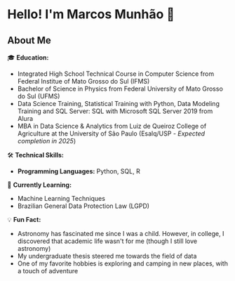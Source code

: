 # Hello! I'm Marcos Munhão 👋

## About Me

🎓 **Education:** 
- Integrated High School Technical Course in Computer Science from Federal Institue of Mato Grosso do Sul (IFMS)
- Bachelor of Science in Physics from Federal University of Mato Grosso do Sul (UFMS)
- Data Science Training, Statistical Training with Python, Data Modeling Training and SQL Server: SQL with Microsoft SQL Server 2019 from Alura
- MBA in Data Science & Analytics from Luiz de Queiroz College of Agriculture at the University of São Paulo (Esalq/USP - _Expected completion in 2025_)

<!--💻 **What I Do:** 
- [Your current job title] at [Company Name or Freelance Work]
- [Brief description of your responsibilities or projects] -->

🛠 **Technical Skills:**
- **Programming Languages:** Python, SQL, R
<!-- - **Frameworks and Tools:** 
- **Other:** [Any other relevant technical skills]

🚀 **Highlighted Projects:**
- **[Project Name]:** [Brief description of the project, what it does, and which technologies were used. Include a link to the repository.]
- **[Project Name]:** [Another project description with similar details.] -->

🌱 **Currently Learning:**
- Machine Learning Techniques
- Brazilian General Data Protection Law (LGPD)

💡 **Fun Fact:**
- Astronomy has fascinated me since I was a child. However, in college, I discovered that academic life wasn't for me (though I still love astronomy)
- My undergraduate thesis steered me towards the field of data
- One of my favorite hobbies is exploring and camping in new places, with a touch of adventure
